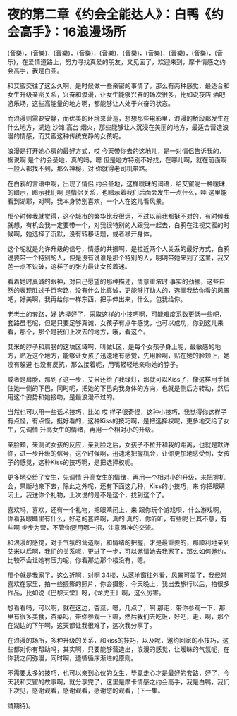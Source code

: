 # 夜的第二章《约会全能达人》：白鸭《约会高手》：16浪漫场所

(音樂)，(音樂)，(音樂)，(音樂)，(音樂)，(音樂)，(音樂)，(音樂)，(音樂)，(音乐)，在爱情道路上，努力寻找真爱的朋友，又见面了，欢迎来到，摩卡情感之约会高手，我是白亚。

和艾蜜交往了这么久啊，是时候做一些亲密的事情了，那么有两种感觉，最适合和女生升级亲密关系，兴奋和浪漫，让女生能够兴奋的场次很多，比如说夜店 酒吧 游乐场，这些高能量的地方啊，都能够让人处于兴奋的状态。

而浪漫则需要安静，而优美的环境来营造，想想那些电影里，浪漫的桥段都发生在什么地方，湖边 沙滩 高台 烟火，那些能够让人沉浸在美丽的地方，最适合营造浪漫的情感，而艾蜜这种传统安静的女孩呢。

浪漫是打开她心房的最好方式，哎 今天带你去的这地儿，是一对情侣告诉我的，据说啊 是个约会圣地，真的吗，嗯 但是地方特别不好找，在哪儿啊，就在前面啊 一般人都找不到，那么神秘，对 你就得老司机带路。

在白鸦的言语中啊，出现了情侣 约会圣地，这样暧昧的词语，给艾蜜呢一种暧昧的暗示，暗示我们啊 是情侣关系，也暗示着我们后面会发生一点什么，哇 这里能看到湖耶，对啊，我本身特别喜欢，一个人在这儿看风景。

那个时候我就觉得，这个城市的繁华比我很远，不过以前我都挺不对的，有时候我就想，有机会我一定要带一个，对我很特别的人跟我一起去，白鸦在注视艾蜜的时候啊，她选择了沉默，没有转移话题，或者移开身体。

这个呢就是允许升级的信号，情感的共振啊，是拉近两个人关系的最好方式，白鸦说要带一个特别的人，但是没有说谁是那个特别的人，明明带她来到了这里，我又差一点不说破，这样子的张力最让女孩着迷。

看着她时真诚的眼神，对自己愿望的那种描述，情意重浓时 事实的劲挪，这些自然的表现胜过千百套路，没有什么比真诚，更能够打动人的，选画我给你看的风景吧，好美啊，我再给你一样东西，把手伸出来，什么，包我给你。

老老土的套路，好 选择好了，采取这样的小技巧啊，可能难度系数更低一些吧，套路虽老呢，但是只要足够真诚，女孩子有点牛感觉，也可以成功，你到这儿来看，那个，那个是我们上次去的地方，哦，看这个。

艾米的脖子和肩膀的这块区域啊，叫做L区，是每个女孩子身上呢，最敏感的地方，贴近这个地方，能够让女孩子迅速地有感觉，先用脸啊，贴在她的脸颊上，她没有躲避 也没有反抗，那么接着呢，用嘴轻轻地亲吻她的脖子。

或者是肩膀，那到了这一步，艾米还给了我绿灯，那就可以Kiss了，像这样用手抵住她一侧的下巴，同时呢，把她的下巴向我身体的方向，也就是侧后方转动，然后用这个姿势和她接吻，是最浪漫不过的。

当然也可以用一些话术技巧，比如 哎 样子很奇怪，这种小技巧，我觉得你这样子有点怪，有点怪，挺好看的，这种Kiss的技巧啊，是把选择权呢，更多地交给了女生，先调情 升高女生的情绪，再用一个相对小的升级。

亲脸颊，来测试女孩的反应，亲到脸之后，女孩子不拉开和我的距离，也就是默许你，进一步升级的信号，这个时候啊，迅速地把握机会，让你更加地感受到，女孩子的感觉，这种Kiss的技巧啊，是把选择权呢。

更多地交给了女生，先调情 升高女生的情绪，再用一个相对小的升级，来把握机会，果断地亲下去，除此之外呢，还有下面这几种，Kiss的小技巧，来 你把眼睛闭上，我送你个礼物，上次说的是不是这个，找到这个了。

喜欢吗，喜欢，还有一个礼物，把眼睛闭上，来 跟你玩个游戏呗，什么游戏啊，你看我眼睛里有什么，好老的套路啊，真的 真的，你听听，有些呢 出其不意，有些啊 步步为营，不管你要用哪一招，注意眼神的交流。

和浪漫的感觉，对于气氛的营造啊，和情绪的把握，才是最重要的，那顺利地亲到艾米以后啊，我们的关系呢，更进了一步，可以邀请她去我家了，那么如何邀约，比较不会让她有压力呢，你看那边那个楼没有，嗯。

那个就是我家了，这么近啊，对啊 34楼，从落地窗往外看，风景可美了，我经常喜欢在家里，拍一些摄影的照片，你会摄影，今天晚上，我出去旅行以后，拍很多作品，比如说《巴黎天堂》呀，《龙虎王》啊，这么厉害。

想看看吗，可以啊，就在这边，杏菜，嗯，几点了，啊 那走，带你参观一下，那里有很多美食，杏菜吗，带你参观一下嘛，然后我们去吃饭，好吧，走，啊，那个在湖边的下午啊，这天都让我很难了，这次我分享了。

在浪漫的场所，多种升级的关系，和kiss的技巧，以及呢，邀约回家的小技巧，这些都对你有帮助吗，其实啊，只要能够营造出，浪漫的感觉，让暧昧的气氛呢，在你我之间弥漫，同时啊，遵循循序渐进的原则。

不需要太多的技巧，也可以亲到心仪的女生，毕竟走心才是最好的套路，好了，今天我和艾蜜的故事啊，就分享完了，这里是摩卡情感之约会高手，我是白鸭，我们下次见，感谢观看，感谢观看，感谢您的观看，(下一集。

請期待)。